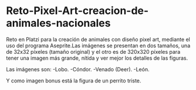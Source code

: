 # Reto-Pixel-Art-creacion-de-animales-nacionales
Reto en Platzi para la creación de animales con diseño pixel art, mediante el uso del programa Aseprite.Las imágenes se presentan en dos tamaños, una de 32x32 píxeles (tamaño original) y el otro es de 320x320 píxeles para tener una imagen más grande, nítida y ver mejor los detalles de las figuras.

Las imágenes son:
-Lobo.
-Cóndor.
-Venado (Deer).
-León.

Y como imagen bonus está la figura de un perrito triste.

